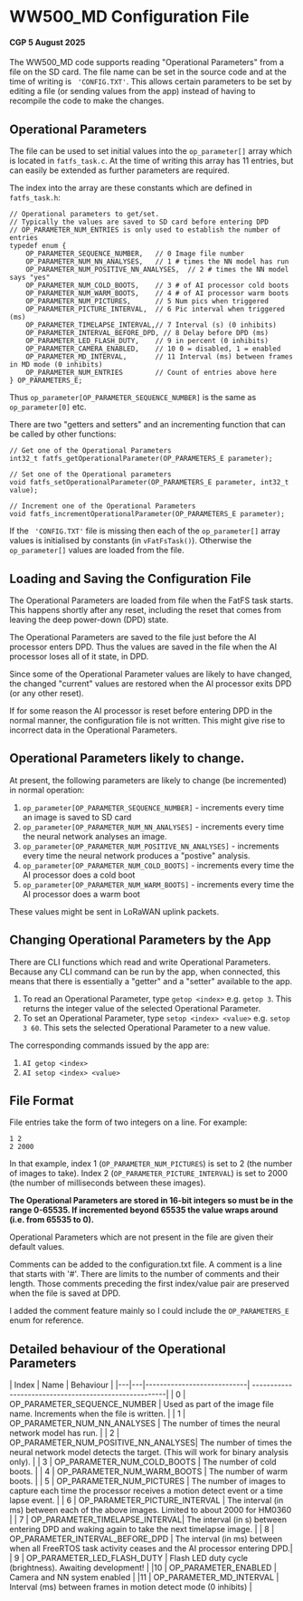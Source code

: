 # WW500_MD Configuration File
#### CGP 5 August 2025

The WW500_MD code supports reading "Operational Parameters" from a file on the SD card.
The file name can be set in the source code and at the time of writing is ` 'CONFIG.TXT'`.
This allows certain parameters to be set by editing a file (or sending values from the app)
instead of having to recompile the code to make the changes.

## Operational Parameters
The file can be used to set initial values into the `op_parameter[]` array which is located in
`fatfs_task.c`. At the time of writing this array has 11 entries, but can easily be extended as further 
parameters are required.

The index into the array are these constants which are defined in `fatfs_task.h`:

```
// Operational parameters to get/set.
// Typically the values are saved to SD card before entering DPD
// OP_PARAMETER_NUM_ENTRIES is only used to establish the number of entries
typedef enum {
	OP_PARAMETER_SEQUENCE_NUMBER,	// 0 Image file number
	OP_PARAMETER_NUM_NN_ANALYSES,	// 1 # times the NN model has run
	OP_PARAMETER_NUM_POSITIVE_NN_ANALYSES,	// 2 # times the NN model says "yes"
	OP_PARAMETER_NUM_COLD_BOOTS,	// 3 # of AI processor cold boots
	OP_PARAMETER_NUM_WARM_BOOTS,	// 4 # of AI processor warm boots
	OP_PARAMETER_NUM_PICTURES,		// 5 Num pics when triggered
	OP_PARAMETER_PICTURE_INTERVAL,	// 6 Pic interval when triggered (ms)
	OP_PARAMETER_TIMELAPSE_INTERVAL,// 7 Interval (s) (0 inhibits)
	OP_PARAMETER_INTERVAL_BEFORE_DPD, // 8 Delay before DPD (ms)
	OP_PARAMETER_LED_FLASH_DUTY,	// 9 in percent (0 inhibits)
	OP_PARAMETER_CAMERA_ENABLED,	// 10 0 = disabled, 1 = enabled
	OP_PARAMETER_MD_INTERVAL,		// 11 Interval (ms) between frames in MD mode (0 inhibits)
	OP_PARAMETER_NUM_ENTRIES		// Count of entries above here
} OP_PARAMETERS_E;
```

Thus `op_parameter[OP_PARAMETER_SEQUENCE_NUMBER]` is the same as `op_parameter[0]` etc.

There are two "getters and setters" and an incrementing function that can be called by other functions:

```
// Get one of the Operational Parameters
int32_t fatfs_getOperationalParameter(OP_PARAMETERS_E parameter);

// Set one of the Operational parameters
void fatfs_setOperationalParameter(OP_PARAMETERS_E parameter, int32_t value);

// Increment one of the Operational Parameters
void fatfs_incrementOperationalParameter(OP_PARAMETERS_E parameter);
```

If the ` 'CONFIG.TXT'` file is missing then each of the `op_parameter[]` array values is 
initialised by constants (in `vFatFsTask()`). Otherwise the `op_parameter[]` values are loaded from the file.

## Loading and Saving the Configuration File

The Operational Parameters are loaded from file when the FatFS task starts. This happens shortly after any reset,
including the reset that comes from leaving the deep power-down (DPD) state.

The Operational Parameters are saved to the file just before the AI processor enters DPD.
Thus the values are saved in the file when the AI processor loses all of it state, in DPD.

Since some of the Operational Parameter values are likely to have changed, the changed "current" values are
restored when the AI processor exits DPD (or any other reset).

If for some reason the AI processor is reset before entering DPD in the normal manner, the configuration file is not written.
This might give rise to incorrect data in the Operational Parameters. 

## Operational Parameters likely to change.

At present, the following parameters are likely to change (be incremented) in normal operation:

1. `op_parameter[OP_PARAMETER_SEQUENCE_NUMBER]` - increments every time an image is saved to SD card
2. `op_parameter[OP_PARAMETER_NUM_NN_ANALYSES]` - increments every time the neural network analyses an image.
3. `op_parameter[OP_PARAMETER_NUM_POSITIVE_NN_ANALYSES]` - increments every time the neural network produces a "postive" analysis.
4. `op_parameter[OP_PARAMETER_NUM_COLD_BOOTS]` - increments every time the AI processor does a cold boot
5. `op_parameter[OP_PARAMETER_NUM_WARM_BOOTS]` - increments every time the AI processor does a warm boot

These values might be sent in LoRaWAN uplink packets.

## Changing Operational Parameters by the App

There are CLI functions which read and write Operational Parameters. Because any CLI command can be run by the app,
when connected, this means that there is essentially a "getter" and a "setter" available to the app.

1. To read an Operational Parameter, type `getop <index>` e.g. `getop 3`.
This returns the integer value of the selected Operational Parameter.
2. To set an Operational Parameter, type `setop <index> <value>` e.g. `setop 3 60`.
This sets the selected Operational Parameter to a new value.

The corresponding commands issued by the app are:
1. `AI getop <index>`
2. `AI setop <index> <value>`

## File Format

File entries take the form of two integers on a line. For example:
```
1 2
2 2000
```
In that example, index 1 (`OP_PARAMETER_NUM_PICTURES`) is set to 2 (the number of images to take).
Index 2 (`OP_PARAMETER_PICTURE_INTERVAL`) is set to 2000 (the number of milliseconds between these images).

__The Operational Parameters are stored in 16-bit integers so must be in the range 0-65535. If incremented beyond
65535 the value wraps around (i.e. from 65535 to 0).__

Operational Parameters which are not present in the file are given their default values.

Comments can be added to the configuration.txt file. A comment is a line that starts with '#'.
There are limits to the number of comments and their length.
Those comments preceding the first index/value pair are preserved when the file is saved at DPD.

I added the comment feature mainly so I could include the `OP_PARAMETERS_E` enum for reference.

## Detailed behaviour of the Operational Parameters

| Index | Name                       | Behaviour                                             |
|---|---|----------------------------| ------------------------------------------------------|
| 0 | OP_PARAMETER_SEQUENCE_NUMBER   | Used as part of the image file name. Increments when the file is written. |
| 1 | OP_PARAMETER_NUM_NN_ANALYSES   | The number of times the neural network model has run. |
| 2 | OP_PARAMETER_NUM_POSITIVE_NN_ANALYSES| The number of times the neural network model detects the target. (This will work for binary analysis only). |
| 3 | OP_PARAMETER_NUM_COLD_BOOTS    | The number of cold boots. |
| 4 | OP_PARAMETER_NUM_WARM_BOOTS    | The number of warm boots. |
| 5 | OP_PARAMETER_NUM_PICTURES      | The number of images to capture each time the processor receives a motion detect event or a time lapse event. |
| 6 | OP_PARAMETER_PICTURE_INTERVAL  | The interval (in ms) between each of the above images. Limited to about 2000 for HM0360 |
| 7 | OP_PARAMETER_TIMELAPSE_INTERVAL| The interval (in s) between entering DPD and waking again to take the next timelapse image. |
| 8 | OP_PARAMETER_INTERVAL_BEFORE_DPD | The interval (in ms) between when all FreeRTOS task activity ceases and the AI processor entering DPD.|
| 9 | OP_PARAMETER_LED_FLASH_DUTY    | Flash LED duty cycle (brightness). Awaiting development! |
|10 | OP_PARAMETER_ENABLED           | Camera and NN system enabled                             |
|11 | OP_PARAMETER_MD_INTERVAL       | Interval (ms) between frames in motion detect mode (0 inhibits)     |

